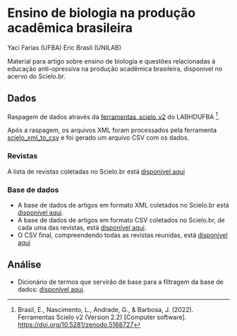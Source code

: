 # Ensino de biologia na produção acadêmica brasileira

Yaci Farias (UFBA) Eric Brasil (UNILAB)

Material para artigo sobre ensino de biologia e questões relacionadas à educação anti-opressiva na produção acadêmica brasileira, disponível no acervo do Scielo.br.

## Dados

Raspagem de dados através da [ferramentas_scielo_v2](https://labhdufba.github.io/ferramentas_scielo_v2/) do LABHDUFBA [^1].

[^1]: Brasil, E., Nascimento, L., Andrade, G., & Barbosa, J. (2022). Ferramentas Scielo v2 (Version 2.2) [Computer software]. https://doi.org/10.5281/zenodo.5168727

Após a raspagem, os arquivos XML foram processados pela ferramenta [scielo_xml_to_csv](https://labhdufba.github.io/ferramentas_scielo_v2/#conversao-de-xml-para-csv) e foi gerado um arquivo CSV com os dados.

### Revistas

A lista de revistas coletadas no Scielo.br está [disponível aqui](revistas_scielo.csv)

### Base de dados

- A base de dados de artigos em formato XML coletados no Scielo.br está [disponível aqui](http://u.pc.cd/4fe).
- A base de dados de artigos em formato CSV coletados no Scielo.br, de cada uma das revistas, está [disponível aqui](https://od.lk/fl/ODRfMTMzOTI5NjRf).
- O CSV final, compreendendo todas as revistas reunidas, está [disponível aqui](https://od.lk/fl/ODRfMTMzOTI5NjZf)

## Análise

- Dicionário de termos que servirão de base para a filtragem da base de dados: [disponível aqui](dic_termos.csv).
